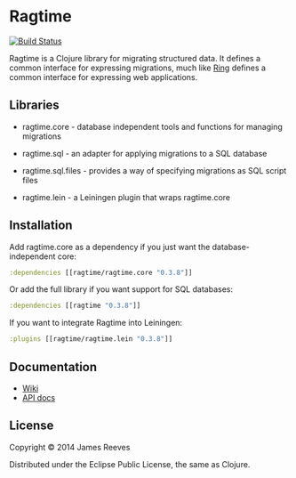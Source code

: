 # Ragtime

[![Build Status](https://secure.travis-ci.org/weavejester/ragtime.png)](http://travis-ci.org/weavejester/ragtime)

Ragtime is a Clojure library for migrating structured data. It defines
a common interface for expressing migrations, much like [Ring][1]
defines a common interface for expressing web applications.

[1]: https://github.com/ring-clojure/ring

## Libraries

* ragtime.core -
  database independent tools and functions for managing migrations

* ragtime.sql -
  an adapter for applying migrations to a SQL database
  
* ragtime.sql.files -
  provides a way of specifying migrations as SQL script files

* ragtime.lein -
  a Leiningen plugin that wraps ragtime.core

## Installation

Add ragtime.core as a dependency if you just want the database-
independent core:

```clojure
:dependencies [[ragtime/ragtime.core "0.3.8"]]
```

Or add the full library if you want support for SQL databases:

```clojure
:dependencies [[ragtime "0.3.8"]]
```

If you want to integrate Ragtime into Leiningen:

```clojure
:plugins [[ragtime/ragtime.lein "0.3.8"]]
```

## Documentation

* [Wiki](https://github.com/weavejester/ragtime/wiki)
* [API docs](http://weavejester.github.com/ragtime)

## License

Copyright © 2014 James Reeves

Distributed under the Eclipse Public License, the same as Clojure.
